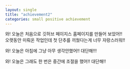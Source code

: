 ```yaml
---
layout: single
title: "achievement2"
categories: small positive achievement
---
```


와! 오늘은 처음으로 깃허브 페이지스 홈페이지를 만들어 보았어!!<br/>
오랫동안 미뤄온 작업인데 첫 단추를 끼웠다는게 너무 자랑스러워!!<br/>


와! 오늘은 아침에 그냥 아무 생각안했어!! 대단해!!!<br/>


와! 오늘은 그래도 한 번은 중간에 조절을 했어!! 대단해!!<br/>

